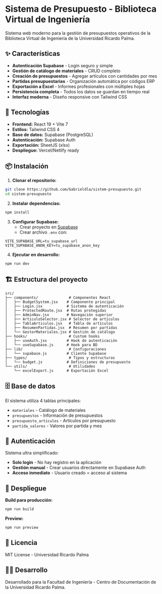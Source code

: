 # Sistema de Presupuesto - Biblioteca Virtual de Ingeniería

Sistema web moderno para la gestión de presupuestos operativos de la Biblioteca Virtual de Ingeniería de la Universidad Ricardo Palma.

## ✨ Características

- **Autenticación Supabase** - Login seguro y simple
- **Gestión de catálogo de materiales** - CRUD completo
- **Creación de presupuestos** - Agregar artículos con cantidades por mes
- **Partidas presupuestarias** - Organización automática por códigos ERP
- **Exportación a Excel** - Informes profesionales con múltiples hojas
- **Persistencia completa** - Todos los datos se guardan en tiempo real
- **Interfaz moderna** - Diseño responsive con Tailwind CSS

## 🚀 Tecnologías

- **Frontend:** React 19 + Vite 7
- **Estilos:** Tailwind CSS 4
- **Base de datos:** Supabase (PostgreSQL)
- **Autenticación:** Supabase Auth
- **Exportación:** SheetJS (xlsx)
- **Despliegue:** Vercel/Netlify ready

## 📦 Instalación

1. **Clonar el repositorio:**
```bash
git clone https://github.com/Gabrieldla/sistem-presupuesto.git
cd sistem-presupuesto
```

2. **Instalar dependencias:**
```bash
npm install
```

3. **Configurar Supabase:**
   - Crear proyecto en [Supabase](https://supabase.com)
   - Crear archivo `.env` con:
```
VITE_SUPABASE_URL=tu_supabase_url
VITE_SUPABASE_ANON_KEY=tu_supabase_anon_key
```

4. **Ejecutar en desarrollo:**
```bash
npm run dev
```

## 🏗️ Estructura del proyecto

```
src/
├── components/              # Componentes React
│   ├── BudgetSystem.jsx    # Componente principal
│   ├── Login.jsx           # Sistema de autenticación
│   ├── ProtectedRoute.jsx  # Rutas protegidas
│   ├── AdminNav.jsx        # Navegación superior
│   ├── ArticuloSelector.jsx # Selector de artículos
│   ├── TablaArticulos.jsx   # Tabla de artículos
│   ├── ResumenPartidas.jsx  # Resumen por partidas
│   └── GestorMateriales.jsx # Gestión de catálogo
├── hooks/                   # Custom hooks
│   ├── useAuth.jsx         # Hook de autenticación
│   └── useSupabase.js      # Hook para BD
├── lib/                     # Configuraciones
│   └── supabase.js         # Cliente Supabase
├── types/                   # Tipos y estructuras
│   └── budget.js           # Definiciones de presupuesto
└── utils/                   # Utilidades
    └── excelExport.js      # Exportación Excel
```

## 🗄️ Base de datos

El sistema utiliza 4 tablas principales:
- `materiales` - Catálogo de materiales
- `presupuestos` - Información de presupuestos
- `presupuesto_articulos` - Artículos por presupuesto
- `partida_valores` - Valores por partida y mes

## 🔐 Autenticación

Sistema ultra simplificado:
- **Solo login** - No hay registro en la aplicación
- **Gestión manual** - Crear usuarios directamente en Supabase Auth
- **Acceso inmediato** - Usuario creado = acceso al sistema

## 🚀 Despliegue

**Build para producción:**
```bash
npm run build
```

**Preview:**
```bash
npm run preview
```

## 📄 Licencia

MIT License - Universidad Ricardo Palma

## 👨‍💻 Desarrollo

Desarrollado para la Facultad de Ingeniería - Centro de Documentación de la Universidad Ricardo Palma.
